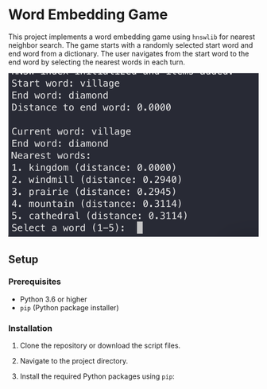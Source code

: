 # Word Embedding Game

This project implements a word embedding game using `hnswlib` for nearest neighbor search. The game starts with a randomly selected start word and end word from a dictionary. The user navigates from the start word to the end word by selecting the nearest words in each turn.

![alt text](image.png)

## Setup

### Prerequisites

- Python 3.6 or higher
- `pip` (Python package installer)

### Installation

1. Clone the repository or download the script files.

2. Navigate to the project directory.

3. Install the required Python packages using `pip`:
